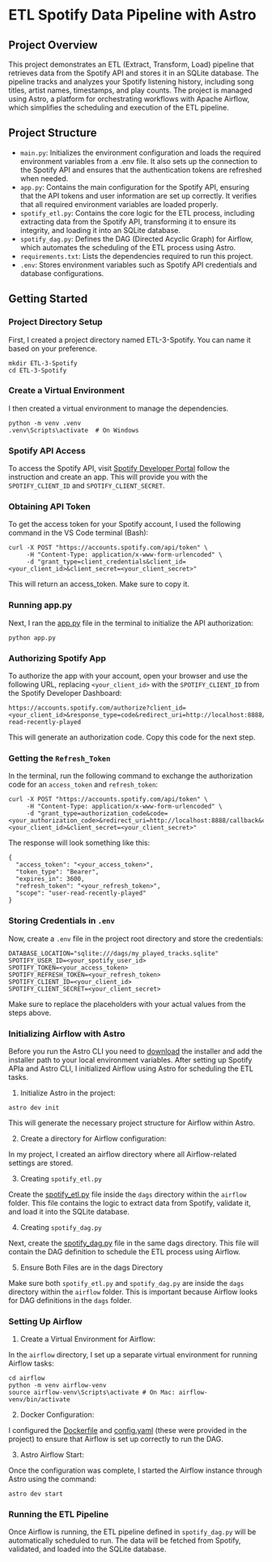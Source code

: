 # ETL Spotify Data Pipeline with Astro

## Project Overview
This project demonstrates an ETL (Extract, Transform, Load) pipeline that retrieves data from the Spotify API and stores it in an SQLite database. The pipeline tracks and analyzes your Spotify listening history, including song titles, artist names, timestamps, and play counts. The project is managed using Astro, a platform for orchestrating workflows with Apache Airflow, which simplifies the scheduling and execution of the ETL pipeline.

## Project Structure
* `main.py`: Initializes the environment configuration and loads the required environment variables from a .env file. It also sets up the connection to the Spotify API and ensures that the authentication tokens are refreshed when needed.
* `app.py`: Contains the main configuration for the Spotify API, ensuring that the API tokens and user information are set up correctly. It verifies that all required environment variables are loaded properly.
* `spotify_etl.py`: Contains the core logic for the ETL process, including extracting data from the Spotify API, transforming it to ensure its integrity, and loading it into an SQLite database.
* `spotify_dag.py`: Defines the DAG (Directed Acyclic Graph) for Airflow, which automates the scheduling of the ETL process using Astro.
* `requirements.txt`: Lists the dependencies required to run this project.
* `.env`: Stores environment variables such as Spotify API credentials and database configurations.

## Getting Started
### Project Directory Setup
First, I created a project directory named ETL-3-Spotify. You can name it based on your preference.
```
mkdir ETL-3-Spotify
cd ETL-3-Spotify
```
### Create a Virtual Environment
I then created a virtual environment to manage the dependencies.
```
python -m venv .venv
.venv\Scripts\activate  # On Windows
```
### Spotify API Access
To access the Spotify API, visit [Spotify Developer Portal](https://developer.spotify.com/documentation/web-api) follow the instruction and create an app. This will provide you with the `SPOTIFY_CLIENT_ID` and `SPOTIFY_CLIENT_SECRET`.

### Obtaining API Token
To get the access token for your Spotify account, I used the following command in the VS Code terminal (Bash):
```
curl -X POST "https://accounts.spotify.com/api/token" \
     -H "Content-Type: application/x-www-form-urlencoded" \
     -d "grant_type=client_credentials&client_id=<your_client_id>&client_secret=<your_client_secret>"
```
This will return an access_token. Make sure to copy it.

### Running app.py
Next, I ran the [app.py](mysong_playlist/app.py) file in the terminal to initialize the API authorization:
```
python app.py
```

### Authorizing Spotify App
To authorize the app with your account, open your browser and use the following URL, replacing `<your_client_id>` with the `SPOTIFY_CLIENT_ID` from the Spotify Developer Dashboard:
```
https://accounts.spotify.com/authorize?client_id=<your_client_id>&response_type=code&redirect_uri=http://localhost:8888/callback&scope=user-read-recently-played
```
This will generate an authorization code. Copy this code for the next step.

### Getting the `Refresh_Token`
In the terminal, run the following command to exchange the authorization code for an `access_token` and `refresh_token`:
```
curl -X POST "https://accounts.spotify.com/api/token" \
     -H "Content-Type: application/x-www-form-urlencoded" \
     -d "grant_type=authorization_code&code=<your_authorization_code>&redirect_uri=http://localhost:8888/callback&client_id=<your_client_id>&client_secret=<your_client_secret>"
```
The response will look something like this:
```
{
  "access_token": "<your_access_token>",
  "token_type": "Bearer",
  "expires_in": 3600,
  "refresh_token": "<your_refresh_token>",
  "scope": "user-read-recently-played"
}
```

### Storing Credentials in `.env`
Now, create a `.env` file in the project root directory and store the credentials:
```
DATABASE_LOCATION="sqlite:///dags/my_played_tracks.sqlite"
SPOTIFY_USER_ID=<your_spotify_user_id>
SPOTIFY_TOKEN=<your_access_token>
SPOTIFY_REFRESH_TOKEN=<your_refresh_token>
SPOTIFY_CLIENT_ID=<your_client_id>
SPOTIFY_CLIENT_SECRET=<your_client_secret>
```
Make sure to replace the placeholders with your actual values from the steps above.

### Initializing Airflow with Astro
Before you run the Astro CLI you need to [download](https://github.com/astronomer/astro-cli/releases) the installer and add the installer path to your local environment variables.
After setting up Spotify APIa and Astro CLI, I initialized Airflow using Astro for scheduling the ETL tasks.
1. Initialize Astro in the project:
```
astro dev init
```
This will generate the necessary project structure for Airflow within Astro.

2. Create a directory for Airflow configuration:

In my project, I created an airflow directory where all Airflow-related settings are stored.

3. Creating `spotify_etl.py`

Create the [spotify_etl.py](airflow/dags/spotify_etl.py) file inside the `dags` directory within the `airflow` folder. This file contains the logic to extract data from Spotify, validate it, and load it into the SQLite database.

4. Creating `spotify_dag.py`

Next, create the [spotify_dag.py](airflow/dags/spotify_dag.py) file in the same dags directory. This file will contain the DAG definition to schedule the ETL process using Airflow.

5. Ensure Both Files are in the dags Directory

Make sure both `spotify_etl.py` and `spotify_dag.py` are inside the `dags` directory within the `airflow` folder. This is important because Airflow looks for DAG definitions in the `dags` folder.

### Setting Up Airflow
1. Create a Virtual Environment for Airflow:

In the `airflow` directory, I set up a separate virtual environment for running Airflow tasks:
```
cd airflow
python -m venv airflow-venv
source airflow-venv\Scripts\activate # On Mac: airflow-venv/bin/activate 
```
2. Docker Configuration:

I configured the [Dockerfile](airflow/Dockerfile) and [config.yaml](airflow/.astro/config.yaml) (these were provided in the project) to ensure that Airflow is set up correctly to run the DAG.

3. Astro Airflow Start:

Once the configuration was complete, I started the Airflow instance through Astro using the command:
```
astro dev start
```

### Running the ETL Pipeline
Once Airflow is running, the ETL pipeline defined in `spotify_dag.py` will be automatically scheduled to run. The data will be fetched from Spotify, validated, and loaded into the SQLite database.

